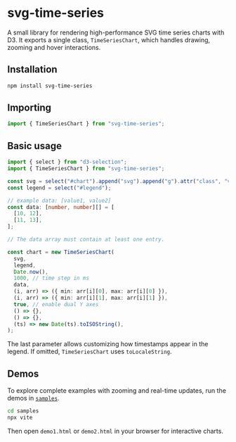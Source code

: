 # svg-time-series

A small library for rendering high-performance SVG time series charts with D3. It exports a single class, `TimeSeriesChart`, which handles drawing, zooming and hover interactions.

## Installation

```sh
npm install svg-time-series
```

## Importing

```ts
import { TimeSeriesChart } from "svg-time-series";
```

## Basic usage

```ts
import { select } from "d3-selection";
import { TimeSeriesChart } from "svg-time-series";

const svg = select("#chart").append("svg").append("g").attr("class", "view");
const legend = select("#legend");

// example data: [value1, value2]
const data: [number, number][] = [
  [10, 12],
  [11, 13],
];

// The data array must contain at least one entry.

const chart = new TimeSeriesChart(
  svg,
  legend,
  Date.now(),
  1000, // time step in ms
  data,
  (i, arr) => ({ min: arr[i][0], max: arr[i][0] }),
  (i, arr) => ({ min: arr[i][1], max: arr[i][1] }),
  true, // enable dual Y axes
  () => {},
  () => {},
  (ts) => new Date(ts).toISOString(),
);
```

The last parameter allows customizing how timestamps appear in the legend. If
omitted, `TimeSeriesChart` uses `toLocaleString`.

## Demos

To explore complete examples with zooming and real-time updates, run the demos in [`samples`](../samples).

```sh
cd samples
npx vite
```

Then open `demo1.html` or `demo2.html` in your browser for interactive charts.

